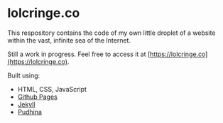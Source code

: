 # lolcringe.co

This respository contains the code of my own little droplet of a website within the vast, infinite sea of the Internet.

Still a work in progress. Feel free to access it at [https://lolcringe.co](https://lolcringe.co).

Built using:
- HTML, CSS, JavaScript
- [Github Pages](https://pages.github.com/)
- [Jekyll](https://jekyllrb.com/)
- [Pudhina](https://github.com/knhash/Pudhina/)
